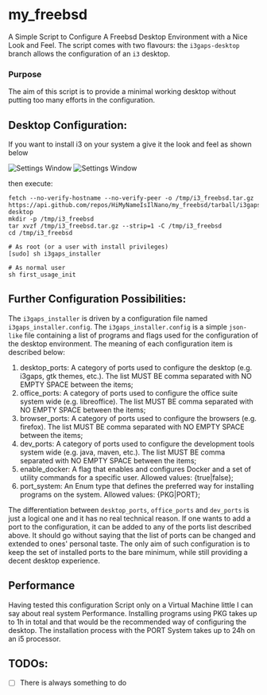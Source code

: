 # my_freebsd 
A Simple Script to Configure A Freebsd Desktop Environment with a Nice Look and Feel. The script comes with two flavours: the `i3gaps-desktop` branch allows the configuration  of an `i3` desktop.

### Purpose
The aim of this script is to provide a minimal working desktop without putting too many efforts in the configuration.

## Desktop Configuration:
If you want to install i3 on your system a give it the look and feel as shown below 

![Settings Window](https://raw.github.com/HiMyNameIsIlNano/my_freebsd/i3gaps-desktop/screenshots/2020-06-12-093100_1600x900_scrot.png)
![Settings Window](https://raw.github.com/HiMyNameIsIlNano/my_freebsd/i3gaps-desktop/screenshots/2020-06-12-092044_1600x900_scrot.png)

then execute:

```
fetch --no-verify-hostname --no-verify-peer -o /tmp/i3_freebsd.tar.gz https://api.github.com/repos/HiMyNameIsIlNano/my_freebsd/tarball/i3gaps-desktop
mkdir -p /tmp/i3_freebsd
tar xvzf /tmp/i3_freebsd.tar.gz --strip=1 -C /tmp/i3_freebsd
cd /tmp/i3_freebsd

# As root (or a user with install privileges)
[sudo] sh i3gaps_installer

# As normal user
sh first_usage_init
```

## Further Configuration Possibilities:
The `i3gaps_installer` is driven by a configuration file named `i3gaps_installer.config`. The `i3gaps_installer.config` is a simple `json-like` file containing a list of programs and flags used for the configuration of the desktop environment. The meaning of each configuration item is described below:

1. desktop_ports: A category of ports used to configure the desktop (e.g. i3gaps, gtk themes, etc.). The list MUST BE comma separated with NO EMPTY SPACE between the items;
2. office_ports: A category of ports used to configure the office suite system wide (e.g. libreoffice). The list MUST BE comma separated with NO EMPTY SPACE between the items;
3. browser_ports: A category of ports used to configure the browsers (e.g. firefox). The list MUST BE comma separated with NO EMPTY SPACE between the items;
4. dev_ports: A category of ports used to configure the development tools system wide (e.g. java, maven, etc.). The list MUST BE comma separated with NO EMPTY SPACE between the items;
5. enable_docker: A flag that enables and configures Docker and a set of utility commands for a specific user. Allowed values: {true|false};
6. port_system: An Enum type that defines the preferred way for installing programs on the system. Allowed values: {PKG|PORT};

The differentiation between `desktop_ports`, `office_ports` and `dev_ports` is just a logical one and it has no real technical reason. If one wants to add a port to the configuration, it can be added to any of the ports list described above. It should go without saying that the list of ports can be changed and extended to ones' personal taste. The only aim of such configuration is to keep the set of installed ports to the bare minimum, while still providing a decent desktop experience.     

## Performance
Having tested this configuration Script only on a Virtual Machine little I can say about real system Performance. Installing programs using PKG takes up to 1h in total and that would be the recommended way of configuring the desktop. The installation process with the PORT System takes up to 24h on an i5 processor.

## TODOs:
- [ ] There is always something to do